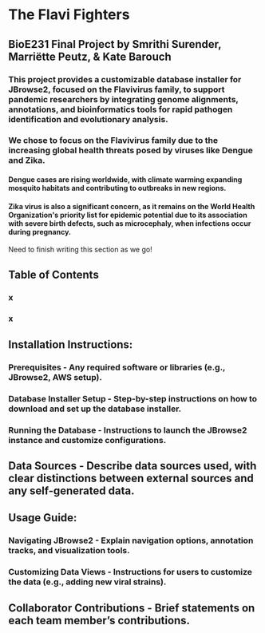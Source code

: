 # The Flavi Fighters
## BioE231 Final Project by Smrithi Surender, Marriëtte Peutz, & Kate Barouch

### This project provides a customizable database installer for JBrowse2, focused on the Flavivirus family, to support pandemic researchers by integrating genome alignments, annotations, and bioinformatics tools for rapid pathogen identification and evolutionary analysis.

### We chose to focus on the Flavivirus family due to the increasing global health threats posed by viruses like Dengue and Zika. 

#### Dengue cases are rising worldwide, with climate warming expanding mosquito habitats and contributing to outbreaks in new regions. 

#### Zika virus is also a significant concern, as it remains on the World Health Organization's priority list for epidemic potential due to its association with severe birth defects, such as microcephaly, when infections occur during pregnancy. 

Need to finish writing this section as we go!
## Table of Contents
### x
### x

## Installation Instructions:
### Prerequisites - Any required software or libraries (e.g., JBrowse2, AWS setup).
### Database Installer Setup - Step-by-step instructions on how to download and set up the database installer.
### Running the Database - Instructions to launch the JBrowse2 instance and customize configurations.

## Data Sources - Describe data sources used, with clear distinctions between external sources and any self-generated data.

## Usage Guide:
### Navigating JBrowse2 - Explain navigation options, annotation tracks, and visualization tools.
### Customizing Data Views - Instructions for users to customize the data (e.g., adding new viral strains).

## Collaborator Contributions - Brief statements on each team member’s contributions.

